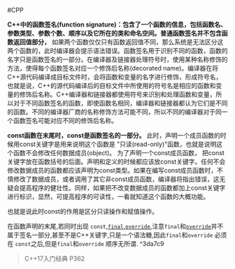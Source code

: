 #CPP   

**C++中的函数签名(function signature)：包含了一个函数的信息，包括函数名、参数类型、参数个数、顺序以及它所在的类和命名空间。普通函数签名并不包含函数返回值部分，** 如果两个函数仅仅只有函数返回值不同，那么系统是无法区分这两个函数的，此时编译器会提示语法错误。函数签名用于识别不同的函数，函数的名字只是函数签名的一部分。在编译器及链接器处理符号时，使用某种名称修饰的方法，使得每个函数签名对应一个修饰后名称(decorated name)。编译器在将C++源代码编译成目标文件时，会将函数和变量的名字进行修饰，形成符号名，也就是说，C++的源代码编译后的目标文件中所使用的符号名是相应的函数和变量的修饰后名称。C++编译器和链接器都使用符号来识别和处理函数和变量，所以对于不同函数签名的函数，即使函数名相同，编译器和链接器都认为它们是不同的函数。不同的编译器厂商的名称修饰方法可能不同，所以不同的编译器对于同一个函数签名可能对应不同的修饰后名称。  

**const函数在末尾时，const是函数签名的一部分。** 此时，声明一个成员函数的时候用const关键字是用来说明这个函数是 "只读(read-only)"函数，也就是说明这个函数不会修改任何数据成员(object)。 为了声明一个const成员函数， 把const关键字放在函数括号的后面。声明和定义的时候都应该放const关键字。任何不会修改数据成员的函数都应该声明为const类型。如果在编写const成员函数时，不慎修改了数据成员，或者调用了其它非const成员函数，编译器将指出错误，这无疑会提高程序的健壮性。同样，如果把不改变数据成员的函数都加上const关键字进行标识，显然，可提高程序的可读性，一看就知道这个函数的大概功能。  

也就是说此时const的作用是区分只读操作和赋值操作。

在函数声明的末尾,若同时出现 `const`,[`final`](final.md),[`override`](override.md),注意`final`和[`override`](override.md)并不属于签名一部分,甚至不是C++关键字,只是一个语法糖,因此`final`和`override` 必须在 `const`之后,但是`final`和`override` 顺序无所谓. ^3da7c9
>C++17入门经典 P362